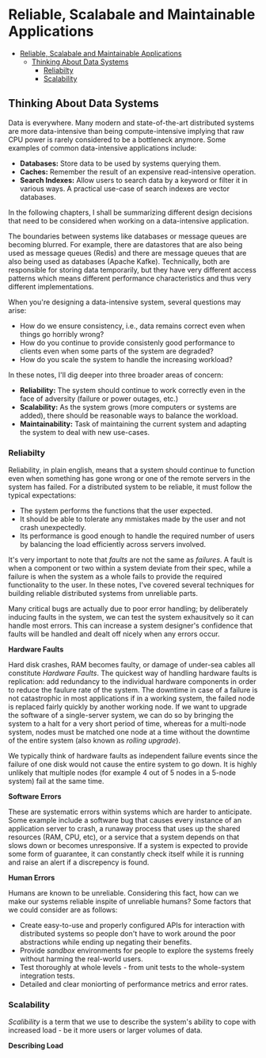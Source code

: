 # Reliable, Scalabale and Maintainable Applications

- [Reliable, Scalabale and Maintainable Applications](#reliable-scalabale-and-maintainable-applications)
  - [Thinking About Data Systems](#thinking-about-data-systems)
    - [Reliabilty](#reliabilty)
    - [Scalability](#scalability)


## Thinking About Data Systems
Data is everywhere. Many modern and state-of-the-art distributed systems are more data-intensive than being compute-intensive implying that raw CPU power
is rarely considered to be a bottleneck anymore. Some examples of common data-intensive applications include:

- **Databases:** Store data to be used by systems querying them.
- **Caches:** Remember the result of an expensive read-intensive operation.
- **Search Indexes:** Allow users to search data by a keyword or filter it in various ways. A practical use-case of search indexes are vector databases.

In the following chapters, I shall be summarizing different design decisions that need to be considered when working on a data-intensive application. 

The boundaries between systems like databases or message queues are becoming blurred. For example, there are datastores that are also being used as
message queues (Redis) and there are message queues that are also being used as databases (Apache Kafke). Technically, both are responsible for storing data temporarily, but they have very different access patterns which means different performance characteristics and thus very different implementations.

When you're designing a data-intensive system, several questions may arise:
- How do we ensure consistency, i.e., data remains correct even when things go horribly wrong?
- How do you continue to provide consistenly good performance to clients even when some parts of the system are degraded?
- How do you scale the system to handle the increasing workload?

In these notes, I'll dig deeper into three broader areas of concern:
- **Reliability:** The system should continue to work correctly even in the face of adversity (failure or power outages, etc.)
- **Scalability:** As the system grows (more computers or systems are added), there should be reasonable ways to balance the workload.
- **Maintainability:** Task of maintaining the current system and adapting the system to deal with new use-cases.

### Reliabilty

Reliability, in plain english, means that a system should continue to function even when something has gone wrong or one of the remote servers in the system has failed. For a distributed system to be reliable, it must follow the typical expectations:
- The system performs the functions that the user expected.
- It should be able to tolerate any mmistakes made by the user and not crash unexpectedly.
- Its performance is good enough to handle the required number of users by balancing the load efficiently across servers involved.

It's very important to note that *faults* are not the same as *failures*. A fault is when a component or two within a system deviate from their spec, while
a failure is when the system as a whole fails to provide the required functionality to the user. In these notes, I've covered several techniques for building reliable distributed systems from unreliable parts.

Many critical bugs are actually due to poor error handling; by deliberately inducing faults in the system, we can test the system exhausitvely so it can handle most errors. This can increase a system designer's confidence that faults will be handled and dealt off nicely when any errors occur.

**Hardware Faults**

Hard disk crashes, RAM becomes faulty, or damage of under-sea cables all constitute *Hardware Faults*. The quickest way of handling hardware faults is replication: add redundancy to the individual hardware components in order to reduce the faulure rate of the system. 
The downtime in case of a failure is not catastrophic in most applications if in a working system, the failed node is replaced fairly quickly by another working node. If we want to upgrade the software of a single-server system, we can do so by bringing the system to a halt for a very short period of time, whereas for a multi-node system, nodes must be matched one node at a time without the downtime of the entire system (also known as *rolling upgrade*).

We typically think of hardware faults as independent failure events since the failure of one disk would not cause the entire system to go down. It is highly unlikely that multiple nodes (for example 4 out of 5 nodes in a 5-node system) fail at the same time.

**Software Errors**

These are systematic errors within systems which are harder to anticipate. Some example include a software bug that causes every instance of an application
server to crash, a runaway process that uses up the shared resources (RAM, CPU, etc), or a service that a system depends on that slows down or becomes unresponsive. If a system is expected to provide some form of guarantee, it can constantly check itself while it is running and raise an alert if a discrepency is found.

**Human Errors**

Humans are known to be unreliable. Considering this fact, how can we make our systems reliable inspite of unreliable humans? Some factors that we could consider are as follows:

- Create easy-to-use and properly configured APIs for interaction with distributed systems so people don't have to work around the poor abstractions while ending up negating their benefits.
- Provide *sandbox* environments for people to explore the systems freely without harming the real-world users.
- Test thoroughly at whole levels - from unit tests to the whole-system integration tests.
- Detailed and clear moniorting of performance metrics and error rates.

### Scalability
*Scalibility* is a term that we use to describe the system's ability to cope with increased load - be it more users or larger volumes of data.

**Describing Load**

